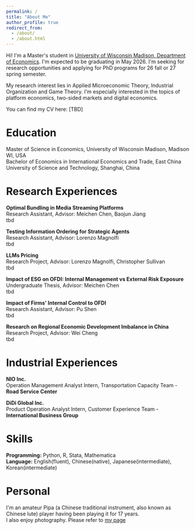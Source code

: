```yaml
---
permalink: /
title: "About Me"
author_profile: true
redirect_from: 
  - /about/
  - /about.html
---
```


Hi! I'm a Master's student in [University of Wisconsin Madison, Department of Economics](https://econ.wisc.edu/). I'm expected to be graduating in May 2026. I'm seeking for research opportunities and applying for PhD programs for 26 fall or 27 spring semester.

My research interest lies in Applied Microeconomic Theory, Industrial Organization and Game Theory. I'm especially interested in the topics of platform economics, two-sided markets and digital economics.

You can find my CV here: [TBD]  

  

Education
======
Master of Science in Economics, University of Wisconsin Madison, Madison WI, USA  
Bachelor of Economics in International Economics and Trade, East China University of Science and Technology, Shanghai, China  

  

Research Experiences
======

**Optimal Bundling in Media Streaming Platforms**  
Research Assistant, Advisor: Meichen Chen, Baojun Jiang  
tbd  


**Testing Information Ordering for Strategic Agents**  
Research Assistant, Advisor: Lorenzo Magnolfi  
tbd  


**LLMs Pricing**  
Research Project, Advisor: Lorenzo Magnolfi, Christopher Sullivan  
tbd  


**Impact of ESG on OFDI: Internal Management vs External Risk Exposure**  
Undergraduate Thesis, Advisor: Meichen Chen  
tbd  


**Impact of Firms' Internal Control to OFDI**  
Research Assistant, Advisor: Pu Shen  
tbd  


**Research on Regional Economic Development Imbalance in China**  
Research Project, Advisor: Wei Cheng  
tbd  


Industrial Experiences
======
**NIO Inc.**  
Operation Management Analyst Intern, Transportation Capacity Team - **Road Service Center**  

**DiDi Global Inc.**  
Product Operation Analyst Intern, Customer Experience Team - **International Business Group**  

Skills
======
**Programming:** Python, R, Stata, Mathematica  
**Language:** English(fluent), Chinese(native), Japanese(intermediate), Korean(intermediate)  


Personal
======
I'm an amateur Pipa (a Chinese traditional instrument, also known as Chinese lute) player having been playing it for 17 years.  
I also enjoy photography. Please refer to [my page](https://www.instagram.com/more_of_ff/?hl=en)




